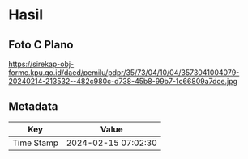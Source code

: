 # Hasil

## Foto C Plano

https://sirekap-obj-formc.kpu.go.id/daed/pemilu/pdpr/35/73/04/10/04/3573041004079-20240214-213532--482c980c-d738-45b8-99b7-1c66809a7dce.jpg


## Metadata

| Key        | Value               |
| ---------- | ------------------- |
| Time Stamp | 2024-02-15 07:02:30 |




